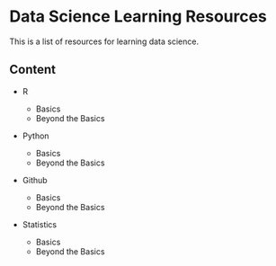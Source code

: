 # Data Science Learning Resources
This is a list of resources for learning data science.

## Content

* R
  * Basics
  * Beyond the Basics
  
* Python
  * Basics
  * Beyond the Basics
  
* Github
  * Basics
  * Beyond the Basics  
  
* Statistics
  * Basics
  * Beyond the Basics
